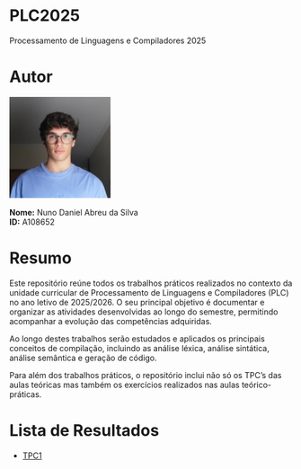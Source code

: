 # PLC2025
Processamento de Linguagens e Compiladores 2025
# Autor
![Autor](autor.png)  

**Nome:** Nuno Daniel Abreu da Silva  
**ID:** A108652  
# Resumo
Este repositório reúne todos os trabalhos práticos realizados no contexto da unidade curricular de Processamento de Linguagens e Compiladores (PLC) no ano letivo de 2025/2026. O seu principal objetivo é documentar e organizar as atividades desenvolvidas ao longo do semestre, permitindo acompanhar a evolução das competências adquiridas.  

Ao longo destes trabalhos serão estudados e aplicados os principais conceitos de compilação, incluindo as análise léxica, análise sintática, análise semântica e geração de código.

Para além dos trabalhos práticos, o repositório inclui não só os TPC’s das aulas teóricas mas também os exercícios realizados nas aulas teórico-práticas.
# Lista de Resultados
- [TPC1](TPC1)
